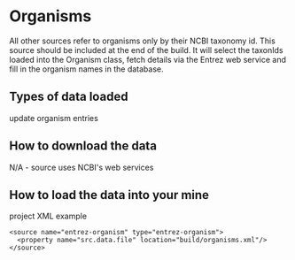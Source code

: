 # Organisms

All other sources refer to organisms only by their NCBI taxonomy id. This source should be included at the end of the build. It will select the taxonIds loaded into the Organism class, fetch details via the Entrez web service and fill in the organism names in the database.

## Types of data loaded

update organism entries

## How to download the data

N/A - source uses NCBI's web services

## How to load the data into your mine

project XML example

```markup
<source name="entrez-organism" type="entrez-organism">
  <property name="src.data.file" location="build/organisms.xml"/>
</source>
```

